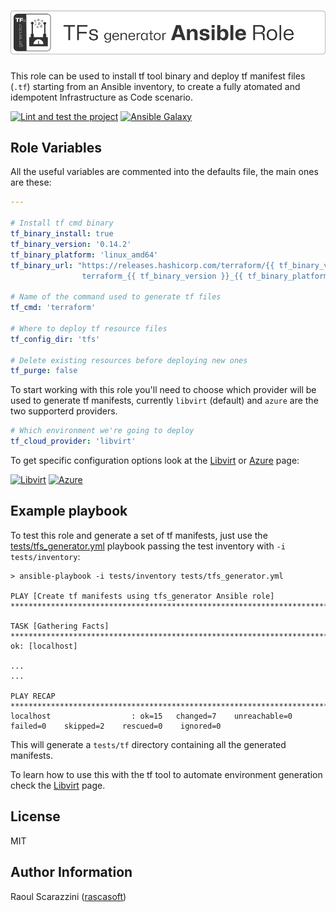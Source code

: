 # ![TFs generator Ansible Role](./images/tfs_generator-github-header.png)

This role can be used to install tf tool binary and deploy tf manifest files
(`.tf`) starting from an Ansible inventory, to create a fully atomated and
idempotent Infrastructure as Code scenario.

[![Lint and test the project](https://github.com/mmul-it/tfs_generator/actions/workflows/main.yml/badge.svg)](https://github.com/mmul-it/tfs_generator/actions/workflows/main.yml)
[![Ansible Galaxy](https://img.shields.io/badge/ansible--galaxy-tfs_generator-blue.svg)](https://galaxy.ansible.com/mmul/tfs_generator)

## Role Variables

All the useful variables are commented into the defaults file, the main ones are
these:

```yaml
---

# Install tf cmd binary
tf_binary_install: true
tf_binary_version: '0.14.2'
tf_binary_platform: 'linux_amd64'
tf_binary_url: "https://releases.hashicorp.com/terraform/{{ tf_binary_version }}/\
                terraform_{{ tf_binary_version }}_{{ tf_binary_platform }}.zip"

# Name of the command used to generate tf files
tf_cmd: 'terraform'

# Where to deploy tf resource files
tf_config_dir: 'tfs'

# Delete existing resources before deploying new ones
tf_purge: false
```

To start working with this role you'll need to choose which provider will be
used to generate tf manifests, currently `libvirt` (default) and `azure` are
the two supporterd providers.

```yaml
# Which environment we're going to deploy
tf_cloud_provider: 'libvirt'
```

To get specific configuration options look at the [Libvirt](Libvirt.md) or
[Azure](Azure.md) page:

[<img src="https://libvirt.org/logos/logo-square-128.png" alt="Libvirt" width="128px">](Libvirt.md)
[<img src="https://cdn-dynmedia-1.microsoft.com/is/content/microsoftcorp/azure-blue" alt="Azure" width="128px">](Azure.md)

## Example playbook

To test this role and generate a set of tf manifests, just use the
[tests/tfs_generator.yml](tests/tfs_generator.yml) playbook passing the test
inventory with `-i tests/inventory`:

```console
> ansible-playbook -i tests/inventory tests/tfs_generator.yml

PLAY [Create tf manifests using tfs_generator Ansible role] ******************************************************************************

TASK [Gathering Facts] ************************************************************************************************************************************
ok: [localhost]

...
...

PLAY RECAP ************************************************************************************************************************************************
localhost                  : ok=15   changed=7    unreachable=0    failed=0    skipped=2    rescued=0    ignored=0
```

This will generate a `tests/tf` directory containing all the generated
manifests.

To learn how to use this with the tf tool to automate environment generation
check the [Libvirt](Libvirt.md) page.

## License

MIT

## Author Information

Raoul Scarazzini ([rascasoft](https://github.com/rascasoft))
